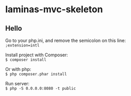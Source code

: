 # laminas-mvc-skeleton

## Hello

Go to your php.ini, and remove the semicolon on this line:  
`;extension=intl`

Install project with Composer:  
`$ composer install`  

Or with php:  
`$ php composer.phar install`  

Run server:  
`$ php -S 0.0.0.0:8080 -t public`
